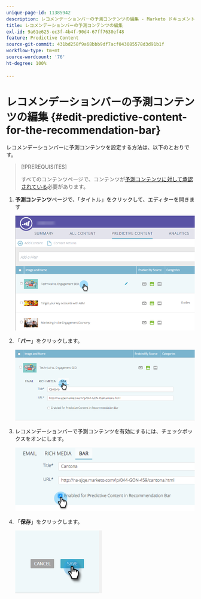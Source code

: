 ```yaml
---
unique-page-id: 11385942
description: レコメンデーションバーの予測コンテンツの編集 - Marketo ドキュメント - 製品ドキュメント
title: レコメンデーションバーの予測コンテンツの編集
exl-id: 9a61e625-ec3f-4b4f-90d4-67ff7630ef48
feature: Predictive Content
source-git-commit: 431bd258f9a68bbb9df7acf043085578d3d91b1f
workflow-type: tm+mt
source-wordcount: '76'
ht-degree: 100%

---
```


# レコメンデーションバーの予測コンテンツの編集 {#edit-predictive-content-for-the-recommendation-bar}

レコメンデーションバーに予測コンテンツを設定する方法は、以下のとおりです。

>[!PREREQUISITES]
>
>すべてのコンテンツページで、コンテンツが[予測コンテンツに対して承認されている](/help/marketo/product-docs/predictive-content/working-with-all-content/approve-a-title-for-predictive-content.md)必要があります。

1. **予測コンテンツ**&#x200B;ページで、「タイトル」をクリックして、エディターを開きます

   ![](assets/image2017-10-3-9-3a45-3a13.png)

1. 「**バー**」をクリックします。

   ![](assets/image2017-10-3-9-3a45-3a48.png)

1. レコメンデーションバーで予測コンテンツを有効にするには、チェックボックスをオンにします。

   ![](assets/image2017-10-3-9-3a46-3a18.png)

1. 「**保存**」をクリックします。

   ![](assets/save.png)
